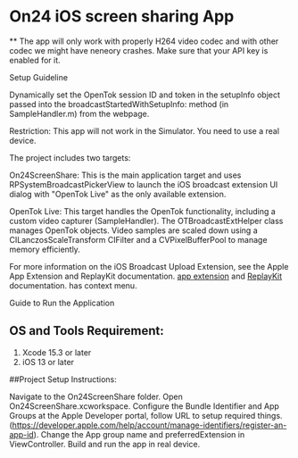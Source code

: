 On24 iOS screen sharing App
===========================
 
** The app will only work with properly H264 video codec and with other codec we might have neneory crashes. Make sure that your API key is enabled for it.
 
Setup Guideline
 
Dynamically set the OpenTok session ID and token in the setupInfo object passed into the broadcastStartedWithSetupInfo: method (in SampleHandler.m) from the webpage.
 
Restriction: This app will not work in the Simulator. You need to use a real device.
 
The project includes two targets:
 
On24ScreenShare: This is the main application target and uses RPSystemBroadcastPickerView to launch the iOS broadcast extension UI dialog with "OpenTok Live" as the only available extension.

OpenTok Live: This target handles the OpenTok functionality, including a custom video capturer (SampleHandler). The OTBroadcastExtHelper class manages OpenTok objects. Video samples are scaled down using a CILanczosScaleTransform CIFilter and a CVPixelBufferPool to manage memory efficiently.
 
For more information on the iOS Broadcast Upload Extension, see the Apple App Extension and ReplayKit documentation.
[app extension](https://developer.apple.com/library/archive/documentation/General/Conceptual/ExtensibilityPG/index.html)
and [ReplayKit](https://developer.apple.com/documentation/replaykit) documentation.
has context menu.
 
Guide to Run the Application

## OS and Tools Requirement:
1. Xcode 15.3 or later
2. iOS 13 or later


##Project Setup Instructions:

Navigate to the On24ScreenShare folder.
Open On24ScreenShare.xcworkspace.
Configure the Bundle Identifier and App Groups at the Apple Developer portal, follow URL to setup required things. (https://developer.apple.com/help/account/manage-identifiers/register-an-app-id).
Change the App group name and preferredExtension in ViewController.
Build and run the app in real device.




